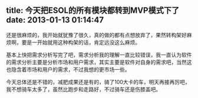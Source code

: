title: 今天把ESOL的所有模块都转到MVP模式下了
date: 2013-01-13 01:14:47
---

还是很麻烦的，我开始就犹豫了很久，真的做的都有点想放弃了，果然转构架好麻烦啊，要是一开始就用这种构架的话，肯定远没这么麻烦。

基本上快把需求分析写完了吧，需求分析我的理解一直比较错误，我一直认为软件的需求分析主要是分析市场和用户需求，其实主要是软件对自身的需求吧，当然这也隐含着市场和用户的需求，不过我想的更市场一些。

今天总体还是不错的，减肥成果还是有的，骑了100大卡的车，明天再接再厉吧，我不想骑车太多了，虽然比跑步和走路好，不过骑车还是伤膝盖吧。